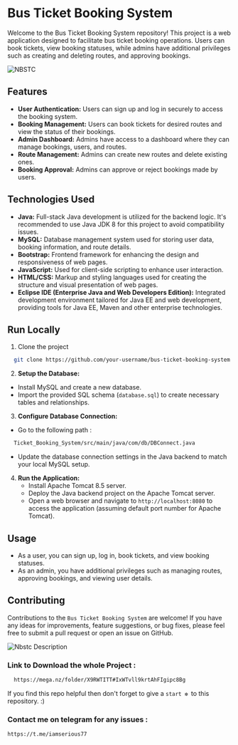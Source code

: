 # Bus Ticket Booking System

Welcome to the Bus Ticket Booking System repository! This project is a web application designed to facilitate bus ticket booking operations. Users can book tickets, view booking statuses, while admins have additional privileges such as creating and deleting routes, and approving bookings.


![NBSTC](https://github.com/son-u/Bus_Ticket_Booking_System/assets/85066238/41b8d868-6988-4d2b-b77d-621bd131de4b)

## Features

- **User Authentication:** Users can sign up and log in securely to access the booking system.
- **Booking Management:** Users can book tickets for desired routes and view the status of their bookings.
- **Admin Dashboard:** Admins have access to a dashboard where they can manage bookings, users, and routes.
- **Route Management:** Admins can create new routes and delete existing ones.
- **Booking Approval:** Admins can approve or reject bookings made by users.

## Technologies Used

- **Java:** Full-stack Java development is utilized for the backend logic. It's recommended to use Java JDK 8 for this project to avoid compatibility issues.
- **MySQL:** Database management system used for storing user data, booking information, and route details.
- **Bootstrap:** Frontend framework for enhancing the design and responsiveness of web pages.
- **JavaScript:** Used for client-side scripting to enhance user interaction.
- **HTML/CSS:** Markup and styling languages used for creating the structure and visual presentation of web pages.
- **Eclipse IDE (Enterprise Java and Web Developers Edition):** Integrated development environment tailored for Java EE and web development, providing tools for Java EE, Maven and other enterprise technologies.

## Run Locally

1.  Clone the project

```bash
  git clone https://github.com/your-username/bus-ticket-booking-system.git
```

2. **Setup the Database:**

- Install MySQL and create a new database.
- Import the provided SQL schema (`database.sql`) to create necessary tables and relationships.

3. **Configure Database Connection:**

- Go to the following path :
```bash
  Ticket_Booking_System/src/main/java/com/db/DBConnect.java
```

- Update the database connection settings in the Java backend to match your local MySQL setup.

4. **Run the Application:**
   - Install Apache Tomcat 8.5 server.
   - Deploy the Java backend project on the Apache Tomcat server.
   - Open a web browser and navigate to `http://localhost:8080` to access the application (assuming default port number for Apache Tomcat).

## Usage

- As a user, you can sign up, log in, book tickets, and view booking statuses.
- As an admin, you have additional privileges such as managing routes, approving bookings, and viewing user details.

## Contributing

Contributions to the `Bus Ticket Booking System` are welcome! If you have any ideas for improvements, feature suggestions, or bug fixes, please feel free to submit a pull request or open an issue on GitHub.

![Nbstc Description](https://github.com/son-u/Bus_Ticket_Booking_System/assets/85066238/76d15146-8917-4cd7-81ba-5d9fc5fc4041)

### Link to Download the whole Project :
```bash
  https://mega.nz/folder/X9RWTITT#IxWTvll9krtAhFIgipc8Bg
```


 If you find this repo helpful then don't forget to give a `start ❇️ `to this repository. :)

 
### Contact me on telegram for any issues :
`https://t.me/iamserious77`

